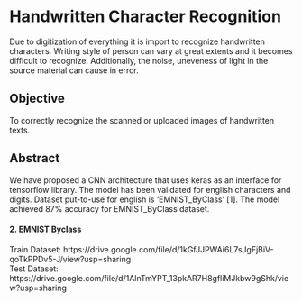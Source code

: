# Handwritten Character Recognition

Due to digitization of everything it is import to recognize handwritten characters. 
Writing style of person can vary at great extents and it becomes difficult to recognize. 
Additionally, the noise, uneveness of light in the source material can cause in error.

<h2> Objective </h2>
To correctly recognize the scanned or uploaded images of handwritten texts.

<h2> Abstract </h2>
We have proposed a CNN architecture that uses keras as an interface for tensorflow library. 
The model has been validated for english characters and digits. 
Dataset put-to-use for english is ‘EMNIST_ByClass’ [1]. 
The model achieved 87% accuracy for EMNIST_ByClass dataset.

<h4> 2. EMNIST Byclass </h4>
Train Dataset: https://drive.google.com/file/d/1kGfJJPWAi6L7sJgFjBiV-qoTkPPDv5-J/view?usp=sharing <br>
Test Dataset: https://drive.google.com/file/d/1AlnTmYPT_13pkAR7H8gfliMJkbw9gShk/view?usp=sharing <br>
